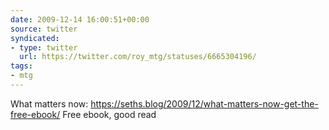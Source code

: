 ```yaml
---
date: 2009-12-14 16:00:51+00:00
source: twitter
syndicated:
- type: twitter
  url: https://twitter.com/roy_mtg/statuses/6665304196/
tags:
- mtg
---
```


What matters now:  https://seths.blog/2009/12/what-matters-now-get-the-free-ebook/ Free ebook, good read